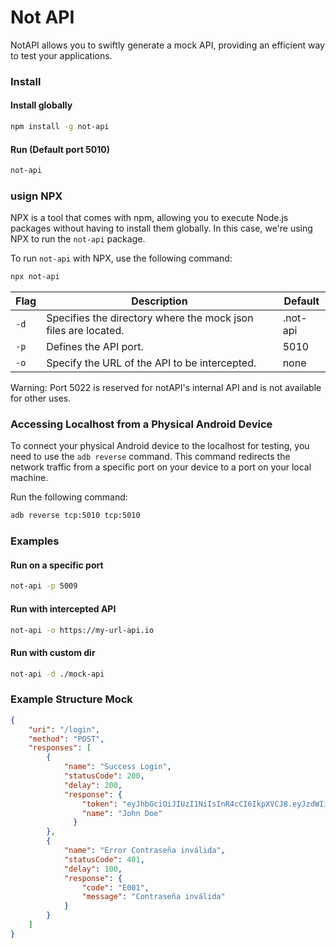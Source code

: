 # Not API

NotAPI allows you to swiftly generate a mock API, providing an efficient way to test your applications.

### Install

#### Install globally

```bash
npm install -g not-api
```

#### Run (Default port 5010)

```bash
not-api
```

### usign NPX
NPX is a tool that comes with npm, allowing you to execute Node.js packages without having to install them globally. In this case, we're using NPX to run the `not-api` package.

To run `not-api` with NPX, use the following command:

```bash 
npx not-api
```

| Flag | Description | Default |
| --- | --- | --- |
| `-d` | Specifies the directory where the mock json files are located. | .not-api |
| `-p` | Defines the API port. | 5010 |
| `-o` | Specify the URL of the API to be intercepted. | none |

Warning: Port 5022 is reserved for notAPI's internal API and is not available for other uses.

### Accessing Localhost from a Physical Android Device

To connect your physical Android device to the localhost for testing, you need to use the `adb reverse` command. This command redirects the network traffic from a specific port on your device to a port on your local machine. 

Run the following command:

```bash 
adb reverse tcp:5010 tcp:5010
```


### Examples

#### Run on a specific port

```bash
not-api -p 5009
```

#### Run with intercepted API

```bash
not-api -o https://my-url-api.io
```

#### Run with custom dir

```bash
not-api -d ./mock-api
```

### Example Structure Mock


```json
{
    "uri": "/login",
    "method": "POST",
    "responses": [
        {
            "name": "Success Login",
            "statusCode": 200,
            "delay": 200,
            "response": {
                "token": "eyJhbGciOiJIUzI1NiIsInR4cCI6IkpXVCJ8.eyJzdWIiOi",
                "name": "John Doe"
              }
        },
        {
            "name": "Error Contraseña inválida",
            "statusCode": 401,
            "delay": 100,
            "response": {
                "code": "E001",
                "message": "Contraseña inválida"
            }
        }
    ]
}
```